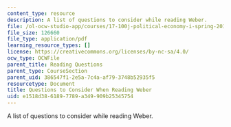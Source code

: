 ```yaml
---
content_type: resource
description: A list of questions to consider while reading Weber.
file: /ol-ocw-studio-app/courses/17-100j-political-economy-i-spring-2016/e1518d3861897789a349909b25345754_MIT17_100JS16_Weber_Ques.pdf
file_size: 126660
file_type: application/pdf
learning_resource_types: []
license: https://creativecommons.org/licenses/by-nc-sa/4.0/
ocw_type: OCWFile
parent_title: Reading Questions
parent_type: CourseSection
parent_uid: 386547f1-2e5a-7c4a-af79-3748b52935f5
resourcetype: Document
title: Questions to Consider When Reading Weber
uid: e1518d38-6189-7789-a349-909b25345754
---
```

A list of questions to consider while reading Weber.